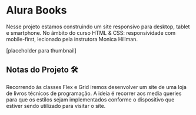 # Alura Books
Nesse projeto estamos construindo um site responsivo para desktop, tablet e smartphone.
No âmbito do curso HTML & CSS: responsividade com mobile-first, lecionado pela instrutora Monica Hillman.

[placeholder para thumbnail]

## Notas do Projeto 🛠️
Recorrendo às classes Flex e Grid iremos desenvolver um site de uma loja de livros técnicos de programação. A ideia é recorrer aos media queries para que os estilos sejam implementados conforme o dispositivo que estiver sendo utilizado para visitar o site.